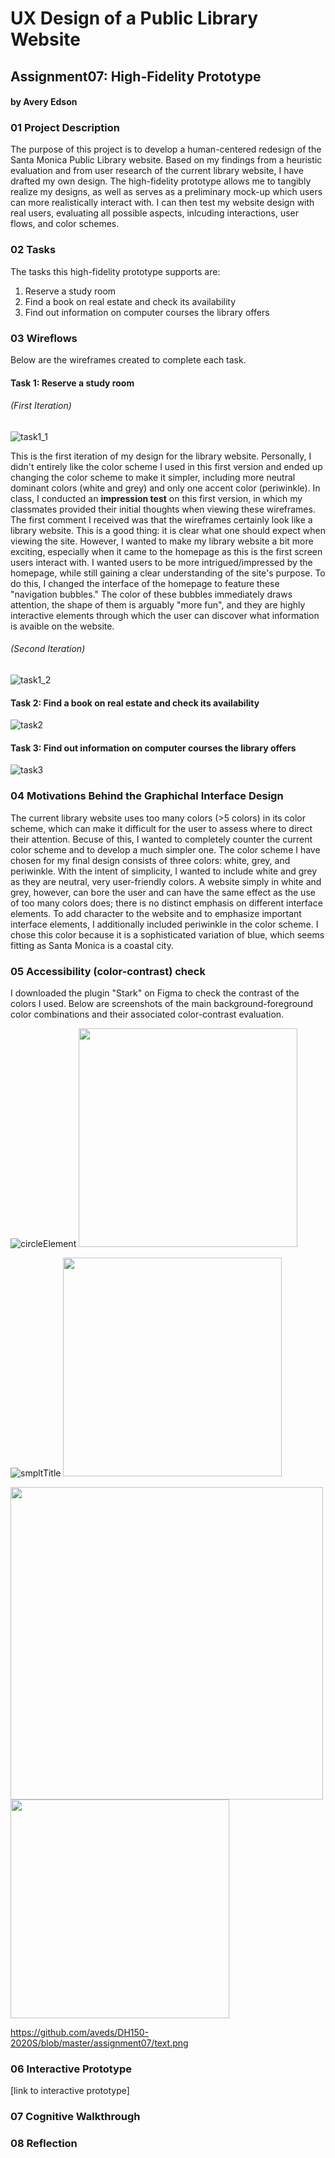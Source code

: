 # UX Design of a Public Library Website
## Assignment07: High-Fidelity Prototype 
#### by Avery Edson

### 01 Project Description

The purpose of this project is to develop a human-centered redesign of the Santa Monica Public Library website. Based on my findings from a heuristic evaluation and from user research of the current library website, I have drafted my own design. The high-fidelity prototype allows me to tangibly realize my designs, as well as serves as a preliminary mock-up which users can more realistically interact with. I can then test my website design with real users, evaluating all possible aspects, inlcuding interactions, user flows, and color schemes.

### 02 Tasks 

The tasks this high-fidelity prototype supports are:

1. Reserve a study room
2. Find a book on real estate and check its availability
3. Find out information on computer courses the library offers

### 03 Wireflows

Below are the wireframes created to complete each task.

#### Task 1: Reserve a study room 

###### (First Iteration)

![task1_1](./first.png)

This is the first iteration of my design for the library website. Personally, I didn't entirely like the color scheme I used in this first version and ended up changing the color scheme to make it simpler, including more neutral dominant colors (white and grey) and only one accent color (periwinkle). In class, I conducted an **impression test** on this first version, in which my classmates provided their initial thoughts when viewing these wireframes. The first comment I received was that the wireframes certainly look like a library website. This is a good thing: it is clear what one should expect when viewing the site. However, I wanted to make my library website a bit more exciting, especially when it came to the homepage as this is the first screen users interact with. I wanted users to be more intrigued/impressed by the homepage, while still gaining a clear understanding of the site's purpose. To do this, I changed the interface of the homepage to feature these "navigation bubbles." The color of these bubbles immediately draws attention, the shape of them is arguably "more fun", and they are highly interactive elements through which the user can discover what information is avaible on the website.

###### (Second Iteration)

![task1_2](./task1.png)

#### Task 2: Find a book on real estate and check its availability

![task2](./task2.png)

#### Task 3: Find out information on computer courses the library offers

![task3](./task3.png)

### 04 Motivations Behind the Graphichal Interface Design 

The current library website uses too many colors (>5 colors) in its color scheme, which can make it difficult for the user to assess where to direct their attention. Becuse of this, I wanted to completely counter the current color scheme and to develop a much simpler one. The color scheme I have chosen for my final design consists of three colors: white, grey, and periwinkle. With the intent of simplicity, I wanted to include white and grey as they are neutral, very user-friendly colors. A website simply in white and grey, however, can bore the user and can have the same effect as the use of too many colors does; there is no distinct emphasis on different interface elements. To add character to the website and to emphasize important interface elements, I additionally included periwinkle in the color scheme. I chose this color because it is a sophisticated variation of blue, which seems fitting as Santa Monica is a coastal city. 

### 05 Accessibility (color-contrast) check

I downloaded the plugin "Stark" on Figma to check the contrast of the colors I used. Below are screenshots of the main background-foreground color combinations and their associated color-contrast evaluation.

![circleElement](./services.png) <img src="https://github.com/aveds/DH150-2020S/blob/master/assignment07/check1.png" height = "350">

![smpltTitle](./smpl.png) <img src="https://github.com/aveds/DH150-2020S/blob/master/assignment07/check2.png" height = "350">

<img src="https://github.com/aveds/DH150-2020S/blob/master/assignment07/text.png" width = "500"> <img src="https://github.com/aveds/DH150-2020S/blob/master/assignment07/check3.png" height = "350">

https://github.com/aveds/DH150-2020S/blob/master/assignment07/text.png
### 06 Interactive Prototype
[link to interactive prototype]


### 07 Cognitive Walkthrough

### 08 Reflection
